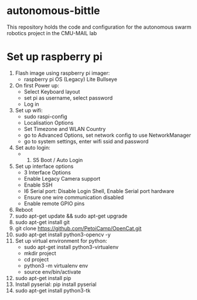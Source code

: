 # autonomous-bittle
This repository holds the code and configuration for the autonomous swarm robotics project in the CMU-MAIL lab

# Set up raspberry pi
1. Flash image using raspberry pi imager:
   - raspberry pi OS (Legacy) Lite Bullseye
2. On first Power up:
   - Select Keyboard layout
   - set pi as username, select password
   - Log in
3. Set up wifi:
   - sudo raspi-config
   - Localisation Options
   - Set Timezone and WLAN Country
   - go to Advanced Options, set network config to use NetworkManager
   - go to system settings, enter wifi ssid and password
5. Set auto login:
   - 1. S5 Boot / Auto Login
6. Set up interface options
   - 3 Interface Options
   - Enable Legacy Camera support
   - Enable SSH
   - I6 Serial port: Disable Login Shell, Enable Serial port hardware
   - Ensure one wire communication disabled
   - Enable remote GPIO pins
7. Reboot
8. sudo apt-get update && sudo apt-get upgrade
9. sudo apt-get install git
10. git clone https://github.com/PetoiCamp/OpenCat.git
11. sudo apt-get install python3-opencv -y
12. Set up virtual environment for python:
    - sudo apt-get install python3-virtualenv
    - mkdir project
    - cd project
    - python3 -m virtualenv env
    - source env/bin/activate
13. sudo apt-get install pip
14. Install pyserial: pip install pyserial
15. sudo apt-get install python3-tk

